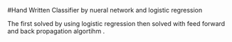 #Hand Written Classifier by nueral network and logistic regression 

The first solved by using logistic regression 
then solved with feed forward and back propagation algortihm .

